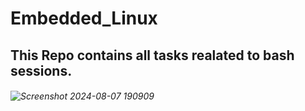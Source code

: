 # Embedded_Linux
## This Repo contains all tasks realated to bash sessions.
###### ![Screenshot 2024-08-07 190909](https://github.com/user-attachments/assets/6ed6ee26-557a-484a-9757-eedccbf9ade4)
